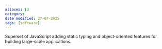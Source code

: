 ```yaml
---
aliases: []
category:
date modified: 27-07-2025
tags: [software]
---
```

Superset of JavaScript adding static typing and object-oriented features for building large-scale applications.